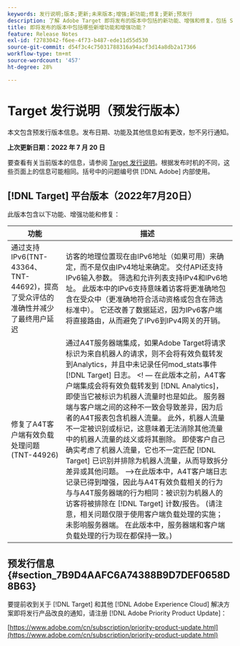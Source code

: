 ```yaml
---
keywords: 发行说明;版本;更新;未来版本;增强;新功能;修复;更新;预发行
description: 了解 Adobe Target 即将发布的版本中包括的新功能、增强和修复，包括 SDK、API 和 JavaScript 库。
title: 即将发布的版本中包括哪些新增功能和增强功能？
feature: Release Notes
exl-id: f2783042-f6ee-4f73-b487-ede11d55d530
source-git-commit: d54f3c4c75031788316a94acf3d14a8db2a17366
workflow-type: tm+mt
source-wordcount: '457'
ht-degree: 28%

---
```


# Target 发行说明（预发行版本）

本文包含预发行版本信息。发布日期、功能及其他信息如有更改，恕不另行通知。

**上次更新日期：2022 年 7 月 20 日**

要查看有关当前版本的信息，请参阅 [Target 发行说明](release-notes.md)。根据发布时机的不同，这些页面上的信息可能相同。括号中的问题编号供 [!DNL Adobe] 内部使用。

## [!DNL Target] 平台版本（2022年7月20日）

此版本包含以下功能、增强功能和修复：

| 功能 | 描述 |
| --- | --- |
| 通过支持IPv6(TNT-43364、TNT-44692)，提高了受众评估的准确性并减少了最终用户延迟 | 访客的地理位置现在由IPv6地址（如果可用）来确定，而不是仅由IPv4地址来确定。 交付API还支持IPv6输入参数。 筛选和允许列表支持IPv4和IPv6地址。 此版本中的IPv6支持意味着访客将更准确地包含在受众中（更准确地符合活动资格或包含在筛选标准中）。 它还改善了数据延迟，因为IPv6客户端将直接路由，从而避免了IPv6到IPv4网关的开销。 |
| 修复了A4T客户端有效负载处理问题(TNT-44926) | 通过A4T服务器端集成，如果Adobe Target将请求标识为来自机器人的请求，则不会将有效负载转发到Analytics，并且中未记录任何mod_stats事件 [!DNL Target] 日志。 &lt;! — 在此版本之前，A4T客户端集成会将有效负载转发到 [!DNL Analytics]，即使当它被标识为机器人流量时也是如此。 服务器端与客户端之间的这种不一致会导致差异，因为后者的A4T报表包含机器人流量。 此外，机器人流量不一定被识别或标记，这意味着无法消除其他流量中的机器人流量的歧义或将其删除。 即使客户自己确实考虑了机器人流量，它也不一定匹配 [!DNL Target] 已识别并排除为机器人流量，从而导致拆分差异或其他问题。 —>在此版本中，A4T客户端日志记录已得到增强，因此与A4T有效负载相关的行为与与A4T服务器端的行为相同：被识别为机器人的访客将被排除在 [!DNL Target] 计数/报告。 (请注意，相关问题仅限于使用客户端负载处理的实施；未影响服务器端。 在此版本中，服务器端和客户端负载处理的行为现在都保持一致。) |


## 预发行信息 {#section_7B9D4AAFC6A74388B9D7DEF0658D8B63}

要提前收到关于 [!DNL Target] 和其他 [!DNL Adobe Experience Cloud] 解决方案即将发行产品改良的通知，请注册 [!DNL Adobe Priority Product Update]：

[https://www.adobe.com/cn/subscription/priority-product-update.html](https://www.adobe.com/cn/subscription/priority-product-update.html)
